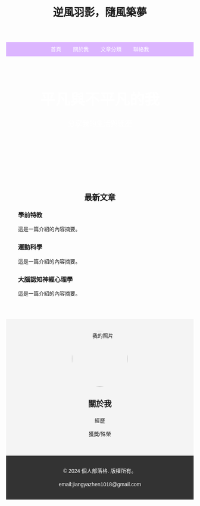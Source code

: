 <!DOCTYPE html>
<html lang="en">
<head>
  <meta charset="UTF-8">
  <meta name="viewport" content="width=device-width, initial-scale=1.0">
  <title>個人部落格</title>
  <style>
    body {
      margin: 0;
      font-family: Arial, sans-serif;
      line-height: 1.6;
      background: url('[[https://encrypted-tbn0.gstatic.com/images?q=tbn:ANd9GcTWvotngTrc08TvgIhtTP3n1tJVysh_IDO3Rg&s](https://img.shoplineapp.com/media/image_clips/6141b144eb75ea0974248ef3/original.jpg?1631695172)](https://img.lovepik.com/background/20211021/large/lovepik-white-feather-creative-background-image_401463433.jpg)') no-repeat center center fixed;
      background-size: cover;
    }

    /* 頂部導航 */
    header {
      background:#DCB5FF;
      color:url<img src="[https://drive.google.com/file/d/13WIDpWQsQkEzI2ogYXR5YYUyU9PEb6pf/view?usp=sharing" alt](https://img.shoplineapp.com/media/image_clips/6141b144eb75ea0974248ef3/original.jpg?1631695172)](https://www.canva.com/design/DAGa0yjXNkQ/rPVjCcgl4WrQ7eFikVwW9A/view?utm_content=DAGa0yjXNkQ&utm_campaign=share_your_design&utm_medium=link&utm_source=shareyourdesignpanel)](https://www.canva.com/design/DAGa0yjXNkQ/rPVjCcgl4WrQ7eFikVwW9A/view?utm_content=DAGa0yjXNkQ&utm_campaign=share_your_design&utm_medium=link&utm_source=shareyourdesignpanel)="這是一張圖片">
      padding: 1rem;
      text-align: center;
    }

    nav {
      display: flex;
      justify-content: center;
      background: #DCB5FF;
    }

    nav a {
      color: #fff;
      padding: 0.5rem 1rem;
      text-decoration: none;
    }

    nav a:hover {
      background: #555;
    }

    /* 主頁橫幅或介紹區 */
    .hero {
      background: url<img src="[https://drive.google.com/file/d/13WIDpWQsQkEzI2ogYXR5YYUyU9PEb6pf/view?usp=sharing" alt](https://img.shoplineapp.com/media/image_clips/6141b144eb75ea0974248ef3/original.jpg?1631695172)](https://www.canva.com/design/DAGa0yjXNkQ/rPVjCcgl4WrQ7eFikVwW9A/view?utm_content=DAGa0yjXNkQ&utm_campaign=share_your_design&utm_medium=link&utm_source=shareyourdesignpanel)](https://www.canva.com/design/DAGa0yjXNkQ/rPVjCcgl4WrQ7eFikVwW9A/view?utm_content=DAGa0yjXNkQ&utm_campaign=share_your_design&utm_medium=link&utm_source=shareyourdesignpanel)="這是一張圖片"> no-repeat center center/cover;
      color: white;
      height: 300px;
      display: flex;
      flex-direction: column;
      justify-content: center;
      align-items: center;
      text-align: center;
    }

    .hero h1 {
      margin: 0;
      font-size: 2.5rem;
    }

    .hero p {
      font-size: 1.2rem;
    }

    /* 最新文章區 */
    .latest-posts {
      padding: 2rem;
    }

    .latest-posts h2 {
      text-align: center;
    }

    .post {
      margin-bottom: 1.5rem;
    }

    .post h3 {
      margin: 0;
    }

    /* 關於我 */
    .about {
      background: #f4f4f4;
      padding: 2rem;
      text-align: center;
    }

    .about img {
      border-radius: 50%;
      width: 150px;
      height: 150px;
    }

    /* 頁尾 */
    footer {
      background: #333;
      color: white;
      text-align: center;
      padding: 1rem;
    }
  </style>
</head>
<body>

  <!-- 頂部導航 -->
  <header>
    <h1>逆風羽影，隨風築夢</h1>
      </header>
  <nav>
    <a href="#">首頁</a>
    <a href="#about">關於我</a>
    <a href="#posts">文章分類</a>
    <a href="#contact">聯絡我</a>
  </nav>

  <!-- 主頁橫幅 -->
  <section class="hero">
    <h1>平凡與不平凡的我</h1>
    <p>分享我的生活與經歷</p>
  </section>

  <!-- 最新文章區 -->
  <section class="latest-posts" id="posts">
    <h2>最新文章</h2>
    <div class="post">
      <h3>學前特教</h3>
      <p>這是一篇介紹的內容摘要。</p>
    </div>
    <div class="post">
      <h3>運動科學</h3>
      <p>這是一篇介紹的內容摘要。</p>
    </div>
    <div class="post">
      <h3>大腦認知神經心理學</h3>
      <p>這是一篇介紹的內容摘要。</p>
    </div>
  </section>

  <!-- 關於我 -->
  <section class="about" id="about">
    <img src="https://example.com/profile-pic.jpg" alt="我的照片">
    <h2>關於我</h2>
    <p>經歷</p>
    <p>獲獎/殊榮</p>
    
    
  </section>

  <!-- 頁尾 -->
  <footer>
    <p>&copy; 2024 個人部落格. 版權所有。</p>
    <p>email:jiangyazhen1018@gmail.com</p>
  </footer>

</body>
</html>

